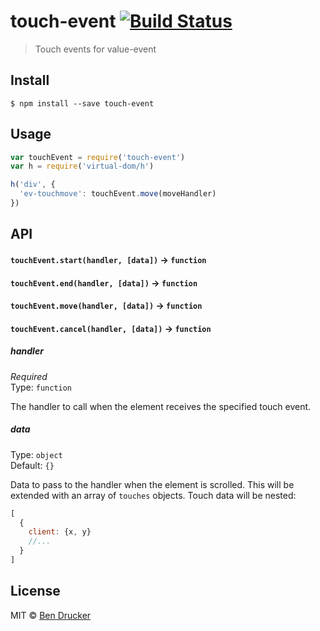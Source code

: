 # touch-event [![Build Status](https://travis-ci.org/bendrucker/touch-event.svg?branch=master)](https://travis-ci.org/bendrucker/touch-event)

> Touch events for value-event


## Install

```
$ npm install --save touch-event
```


## Usage

```js
var touchEvent = require('touch-event')
var h = require('virtual-dom/h')

h('div', {
  'ev-touchmove': touchEvent.move(moveHandler)
})
```

## API

#### `touchEvent.start(handler, [data])` -> `function`
#### `touchEvent.end(handler, [data])` -> `function`
#### `touchEvent.move(handler, [data])` -> `function`
#### `touchEvent.cancel(handler, [data])` -> `function`

##### handler

*Required*  
Type: `function`

The handler to call when the element receives the specified touch event.

##### data

Type: `object`  
Default: `{}`

Data to pass to the handler when the element is scrolled. This will be extended with an array of `touches` objects. Touch data will be nested:

```js
[
  {
    client: {x, y}
    //...
  }
]
```


## License

MIT © [Ben Drucker](http://bendrucker.me)
